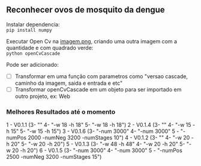 ## Reconhecer ovos de mosquito da dengue

Instalar dependencia:  
`pip install numpy`

Executar Open Cv na [imagem.png](./img/imagem.png), criando uma outra imagem com a quantidade e com quadrado verde:  
`python openCvCascade`

Pode ser adicionado:
- [ ] Transformar em uma função com parametros como "versao cascade, caminho da imagem, saida e entrada e etc"
- [ ] Transformar openCvCascade em um objeto para ser importado em outro projeto, ex: Web

### Melhores Resultados até o momento

1 - V0.1.1 (3- "" 4- "-w 18 -h 18" 5- "-w 18 -h 18")
2 - V0.1.4 (3- "" 4- "-w 15 -h 15" 5- "-w 15 -h 15")
3 - V0.1.6 (3- "-num 3000" 4- "-num 3000" 5 - "-numPos 2000 -numNeg 3200 -numStages 10")
4 - V0.1.2 (3- "" 4- "-w 20 -h 20" 5- "-w 20 -h 20")
5 - V0.1.3 (3- "-w 48 -h 48" 4- "-w 20 -h 20" 5- "-w 20 -h 20")
6 - V0.1.5 (3- "-num 3000" 4- "-num 3000" 5 - "-numPos 2500 -numNeg 3200 -numStages 15")

